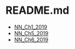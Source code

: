 # README.md

<!--Index-->

- [NN_Ch1_2019](./NN_Ch1_2019.pdf)
- [NN_Ch5_2019](./NN_Ch5_2019.pdf)
- [NN_Ch6_2019](./NN_Ch6_2019.pdf)

<!--Index-->
